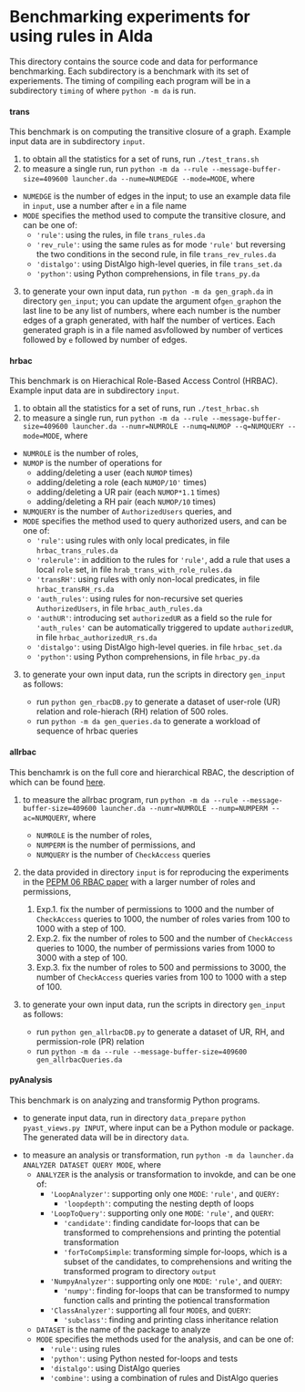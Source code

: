 # Benchmarking experiments for using rules in Alda

This directory contains the source code and data for performance benchmarking. Each subdirectory is a benchmark with its set of  experiements. The timing of compiling each program will be in a subdirectory `timing` of where `python -m da` is run.

#### trans

This benchmark is on computing the transitive closure of a graph. Example input data are in subdirectory `input`.

1. to obtain all the statistics for a set of runs, run `./test_trans.sh`
2. to measure a single run, run
 `python -m da --rule --message-buffer-size=409600 launcher.da --nume=NUMEDGE --mode=MODE`, where

- `NUMEDGE` is the number of edges in the input; to use an example data file in `input`, use a number after `e` in a file name
- `MODE` specifies the method used to compute the transitive closure, and can be one of:
    - `'rule'`: using the rules, in file `trans_rules.da`
    - `'rev_rule'`: using the same rules as for mode `'rule'` but reversing the two conditions in the second rule, in file `trans_rev_rules.da`
    - `'distalgo'`: using DistAlgo high-level queries, in file `trans_set.da`
    - `'python'`: using Python comprehensions, in file `trans_py.da`

3. to generate your own input data, run
 `python -m da gen_graph.da` in directory `gen_input`; you can update the argument of`gen_graph`on the last line to be any list of numbers, where each number is the number edges of a graph generated, with half the number of vertices. Each generated graph is in a file named as`v`followed by number of vertices followed by `e` followed by number of edges.

#### hrbac

This benchmark is on Hierachical Role-Based Access Control (HRBAC). Example input data are in subdirectory `input`.

1. to obtain all the statistics for a set of runs, run `./test_hrbac.sh`
2. to measure a single run, run
 `python -m da --rule --message-buffer-size=409600 launcher.da --numr=NUMROLE --numq=NUMOP --q=NUMQUERY --mode=MODE`, where

- `NUMROLE` is the number of roles,
- `NUMOP` is the number of operations for
    - adding/deleting a user (each `NUMOP` times)
    - adding/deleting a role (each `NUMOP/10'` times)
    - adding/deleting a UR pair (each `NUMOP*1.1` times)
    - adding/deleting a RH pair (each `NUMOP/10` times)
- `NUMQUERY` is the number of `AuthorizedUsers` queries, and  
- `MODE` specifies the method used to query authorized users, and can be one of:
    - `'rule'`: using rules with only local predicates, in file `hrbac_trans_rules.da`
    - `'rolerule'`: in addition to the rules for `'rule'`, add a rule that uses a local `role` set, in file `hrab_trans_with_role_rules.da`
    <!-- - `'ROLErule'`: using rules with both local and non-local predicates -->
    - `'transRH'`: using rules with only non-local predicates, in file `hrbac_transRH_rs.da`
    - `'auth_rules'`: using rules for non-recursive set queries `AuthorizedUsers`, in file `hrbac_auth_rules.da`
    - `'authUR'`: introducing set `authorizedUR` as a field so the rule for `'auth_rules'` can be automatically triggered to update `authorizedUR`, in file `hrbac_authorizedUR_rs.da`
    - `'distalgo'`: using DistAlgo high-level queries. in file `hrbac_set.da`
    - `'python'`: using Python comprehensions, in file `hrbac_py.da`

3. to generate your own input data, run the scripts in directory `gen_input` as follows:

    - run `python gen_rbacDB.py` to generate a dataset of user-role (UR) relation and role-hierach (RH) relation of 500 roles.
    - run `python -m da gen_queries.da` to generate a workload of sequence of hrbac queries

#### allrbac

This benchamrk is on the full core and hierarchical RBAC, the description of which can be found [here](https://www3.cs.stonybrook.edu/~stoller/papers/rbac-spec.pdf).

1. to measure the allrbac program, run
 `python -m da --rule --message-buffer-size=409600 launcher.da --numr=NUMROLE --nump=NUMPERM --ac=NUMQUERY`, where

    - `NUMROLE` is the number of roles,
    - `NUMPERM` is the number of permissions, and
    - `NUMQUERY` is the number of `CheckAccess` queries

2. the data provided in directory `input` is for reproducing the experiments in the [PEPM 06 RBAC paper](https://www3.cs.stonybrook.edu/~liu/papers/ImplCRBAC-PEPM06.pdf) with a larger number of roles and permissions,
    1. Exp.1. fix the number of permissions to 1000 and the number of `CheckAccess` queries to 1000, the number of roles varies from 100 to 1000 with a step of 100.
    2. Exp.2. fix the number of roles to 500 and the number of `CheckAccess` queries to 1000, the number of permissions varies from 1000 to 3000 with a step of 100.
    3. Exp.3. fix the number of roles to 500 and permissions to 3000, the number of `CheckAccess` queries varies from 100 to 1000 with a step of 100.

3. to generate your own input data, run the scripts in directory `gen_input` as follows:

    - run `python gen_allrbacDB.py` to generate a dataset of UR, RH, and permission-role (PR) relation
    - run `python -m da --rule --message-buffer-size=409600 gen_allrbacQueries.da`

#### pyAnalysis

This benchmark is on analyzing and transformig Python programs.

- to generate input data, run in directory `data_prepare`
 `python pyast_views.py INPUT`, where input can be a Python module or package.
 The generated data will be in directory `data`.

<!-- 1. to measure all analyses, run `./test_pyanalysis.sh`.   -->
- to measure an analysis or transformation, run
 `python -m da launcher.da ANALYZER DATASET QUERY MODE`, where
    - `ANALYZER` is the analysis or transformation to invokde, and can be one of:
        - `'LoopAnalyzer'`: supporting only one `MODE`: `'rule'`, and `QUERY:`
            - `'loopdepth'`: computing the nesting depth of loops
        - `'LoopToQuery'`: supporting only one `MODE`: `'rule'`, and `QUERY`:
            - `'candidate'`: finding candidate for-loops that can be transformed to comprehensions and printing the potential transformation
            - `'forToCompSimple`: transforming simple for-loops, which is a subset of the candidates, to comprehensions and writing the transformed program to directory `output`
        - `'NumpyAnalyzer'`: supporting only one `MODE`: `'rule'`, and `QUERY`:
            - `'numpy'`: finding for-loops that can be transformed to numpy function calls and printing the potiencal transformation
        - `'ClassAnalyzer'`: supporting all four `MODE`s, and `QUERY`:
            - `'subclass'`: finding and printing class inheritance relation
    - `DATASET` is the name of the package to analyze
    - `MODE` specifies the methods used for the analysis, and can be one of:
        - `'rule'`: using rules
        - `'python'`: using Python nested for-loops and tests
        - `'distalgo'`: using DistAlgo queries
        - `'combine'`: using a combination of rules and DistAlgo queries
